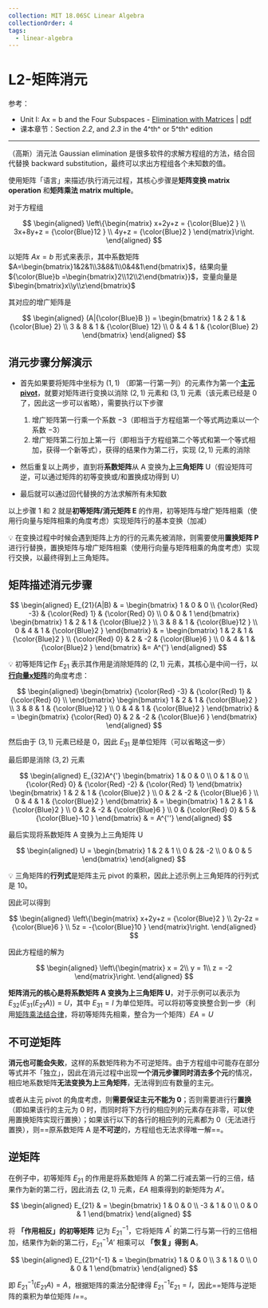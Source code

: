 ```yaml
---
collection: MIT 18.06SC Linear Algebra
collectionOrder: 4
tags:
  - linear-algebra
---
```


# L2-矩阵消元
参考：
* Unit I: Ax = b and the Four Subspaces - [Elimination with Matrices](https://ocw.mit.edu/courses/mathematics/18-06sc-linear-algebra-fall-2011/ax-b-and-the-four-subspaces/elimination-with-matrices/) | [pdf](./attachments/MIT18_06SCF11_Ses1.2sum.pdf)
* 课本章节：Section *2.2*, and *2.3* in the 4^th^ or 5^th^ edition

---

（高斯）消元法 Gaussian elimination 是很多软件的求解方程组的方法，结合回代替换 backward substitution，最终可以求出方程组各个未知数的值。

使用矩阵「语言」来描述/执行消元过程，其核心步骤是**矩阵变换 matrix operation** 和**矩阵乘法 matrix multiple**。

对于方程组

<!-- #region-->
$$
\begin{aligned}
\left\{\begin{matrix}
  x+2y+z = {\color{Blue}2 } \\
  3x+8y+z = {\color{Blue}12 } \\
  4y+z = {\color{Blue}2 }
\end{matrix}\right.
\end{aligned}
$$
<!-- #endregion -->

以矩阵 $Ax=b$ 形式来表示，其中系数矩阵 $A=\begin{bmatrix}1&2&1\\3&8&1\\0&4&1\end{bmatrix}$，结果向量 ${\color{Blue}b =\begin{bmatrix}2\\12\\2\end{bmatrix}}$，变量向量是 $\begin{bmatrix}x\\y\\z\end{bmatrix}$

其对应的增广矩阵是

<!-- #region-->
$$
\begin{aligned}
(A|{\color{Blue}B }) =
\begin{bmatrix}
  1 & 2 & 1 & {\color{Blue} 2} \\
  3 & 8 & 1 & {\color{Blue} 12} \\
  0 & 4 & 1 & {\color{Blue} 2}
\end{bmatrix}
\end{aligned}
$$
<!-- #endregion -->

## 消元步骤分解演示
* 首先如果要将矩阵中坐标为 $(1, 1)$ （即第一行第一列）的元素作为第一个[**主元 pivot**](./Cheatsheet.md#主元)，就要对矩阵进行变换以消除 $(2, 1)$ 元素和 $(3, 1)$ 元素（该元素已经是 0 了，因此这一步可以省略），需要执行以下步骤
    1. 增广矩阵第一行乘一个系数 $-3$（即相当于方程组第一个等式两边乘以一个系数 $-3$）
    2. 增广矩阵第二行加上第一行（即相当于方程组第二个等式和第一个等式相加，获得一个新等式），获得的结果作为第二行，实现 $(2, 1)$ 元素的消除

* 然后重复以上两步，直到将**系数矩阵**从 A 变换为**上三角矩阵** U（假设矩阵可逆，可以通过矩阵的初等变换或/和置换成功得到 U）
* 最后就可以通过回代替换的方法求解所有未知数

以上步骤 1 和 2 就是**初等矩阵/消元矩阵 E** 的作用，初等矩阵与增广矩阵相乘（使用行向量与矩阵相乘的角度考虑）实现矩阵行的基本变换（加减）

:bulb: 在变换过程中时候会遇到矩阵上方的行的元素先被消除，则需要使用**置换矩阵 P** 进行行替换，置换矩阵与增广矩阵相乘（使用行向量与矩阵相乘的角度考虑）实现行交换，以最终得到上三角矩阵。

## 矩阵描述消元步骤
<!-- #region-->
$$
\begin{aligned}
E_{21}(A|B)
& =
\begin{bmatrix}
  1 & 0 & 0 \\
  {\color{Red} -3} & {\color{Red} 1} & {\color{Red} 0} \\
  0 & 0 & 1
\end{bmatrix}
\begin{bmatrix}
  1 & 2 & 1 & {\color{Blue}2 } \\
  3 & 8 & 1 & {\color{Blue}12 } \\
  0 & 4 & 1 & {\color{Blue}2 }
\end{bmatrix}
& =
\begin{bmatrix}
  1 & 2 & 1 & {\color{Blue}2 } \\
  {\color{Red} 0} & 2 & -2 & {\color{Blue}6 } \\
  0 & 4 & 1 & {\color{Blue}2 }
\end{bmatrix}
&= A^{'}
\end{aligned}
$$
<!-- #endregion -->

:bulb: 初等矩阵记作 $E_{21}$ 表示其作用是消除矩阵的 $(2, 1)$ 元素，其核心是中间一行，以[**行向量x矩阵**](./Cheatsheet.md#行向量与矩阵相乘)的角度考虑：

<!-- #region-->
$$
\begin{aligned}
\begin{bmatrix}
  {\color{Red} -3} & {\color{Red} 1} & {\color{Red} 0} \\
\end{bmatrix}
\begin{bmatrix}
  1 & 2 & 1 & {\color{Blue}2 } \\
  3 & 8 & 1 & {\color{Blue}12 } \\
  0 & 4 & 1 & {\color{Blue}2 }
\end{bmatrix}
& =
\begin{bmatrix}
  {\color{Red} 0} & 2 & -2 & {\color{Blue}6 }
\end{bmatrix}
\end{aligned}
$$
<!-- #endregion -->

然后由于 $(3, 1)$ 元素已经是 $0$，因此 $E_{31}$ 是单位矩阵（可以省略这一步）

最后即是消除 $(3, 2)$ 元素

<!-- #region-->
$$
\begin{aligned}
E_{32}A^{'}
\begin{bmatrix}
  1 & 0 & 0 \\
  0 & 1 & 0 \\
  {\color{Red} 0} & {\color{Red} -2} & {\color{Red} 1}
\end{bmatrix}
\begin{bmatrix}
  1 & 2 & 1 & {\color{Blue}2 } \\
  0 & 2 & -2 & {\color{Blue}6 } \\
  0 & 4 & 1 & {\color{Blue}2 }
\end{bmatrix}
& =
\begin{bmatrix}
  1 & 2 & 1 & {\color{Blue}2 } \\
  0 & 2 & -2 & {\color{Blue}6 } \\
  0 & {\color{Red} 0} & 5 & {\color{Blue}-10 }
\end{bmatrix}
& = A^{''}
\end{aligned}
$$
<!-- #endregion -->

最后实现将系数矩阵 A 变换为上三角矩阵 U

<!-- #region-->
$$
\begin{aligned}
U =
\begin{bmatrix}
  1 & 2 & 1 \\
  0 & 2& -2 \\
  0 & 0 & 5
\end{bmatrix}
\end{aligned}
$$
<!-- #endregion -->

:bulb: 三角矩阵的**行列式**是矩阵主元 pivot 的乘积，因此上述示例上三角矩阵的行列式是 10。

因此可以得到

<!-- #region-->
$$
\begin{aligned}
\left\{\begin{matrix}
  x+2y+z = {\color{Blue}2 } \\
  2y-2z = {\color{Blue}6 } \\
  5z = -{\color{Blue}10 }
\end{matrix}\right.
\end{aligned}
$$
<!-- #endregion -->

因此方程组的解为

<!-- #region-->
$$
\begin{aligned}
\left\{\begin{matrix}
  x = 2\\
  y = 1\\
  z = -2
\end{matrix}\right.
\end{aligned}
$$
<!-- #en dregion -->

**矩阵消元的核心是将系数矩阵 A 变换为上三角矩阵 U**，对于示例可以表示为 $E_{32}(E_{31}(E_{21}A)) = U$，其中 $E_{31} = I$ 为单位矩阵。可以将初等变换整合到一步（利用[矩阵乘法结合律](./Cheatsheet.md#矩阵相乘法则)，将初等矩阵先相乘，整合为一个矩阵）$EA=U$

## 不可逆矩阵
**消元也可能会失败**，这样的系数矩阵称为不可逆矩阵。由于方程组中可能存在部分等式并不「独立」，因此在消元过程中出现**一个消元步骤同时消去多个元**的情况，相应地系数矩阵**无法变换为上三角矩阵**，无法得到应有数量的主元。

或者从主元 pivot 的角度考虑，则**需要保证主元不能为 0**；否则需要进行行**置换**（即如果该行的主元为 0 时，而同时将下方行的相应列的元素存在非零，可以使用置换矩阵实现行置换）；如果该行以下的各行的相应列的元素都为 0（无法进行置换），则==原系数矩阵 A 是**不可逆**的，方程组也无法求得唯一解==。

## 逆矩阵
在例子中，初等矩阵 $E_{21}$ 的作用是将系数矩阵 A 的第二行减去第一行的三倍，结果作为新的第二行，因此消去 $(2,1)$ 元素，$EA$ 相乘得到的新矩阵为 $A{'}$。

<!-- #region-->
$$
\begin{aligned}
E_{21}
& =
\begin{bmatrix}
  1 & 0 & 0 \\
  -3 & 1 & 0 \\
  0 & 0 & 1
\end{bmatrix}
\end{aligned}
$$
<!-- #endregion -->

将 **「作用相反」的初等矩阵** 记为 $E_{21}^{-1}$，它将矩阵 $A^{'}$ 的第二行与第一行的三倍相加，结果作为新的第二行，$E_{21}^{-1}A'$ 相乘可以 **「恢复」得到 A**。

<!-- #region-->
$$
\begin{aligned}
E_{21}^{-1}
& =
\begin{bmatrix}
  1 & 0 & 0 \\
  3 & 1 & 0 \\
  0 & 0 & 1
\end{bmatrix}
\end{aligned}
$$
<!-- #endregion -->

即 $E_{21}^{-1}(E_{21}A)=A$，根据矩阵的乘法分配律得 $E_{21}^{-1}E_{21}=I$，因此==矩阵与逆矩阵的乘积为单位矩阵 $I$==。